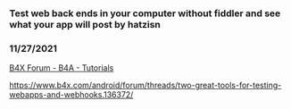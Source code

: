 ### Test web back ends in your computer without fiddler and see what your app will post by hatzisn
### 11/27/2021
[B4X Forum - B4A - Tutorials](https://www.b4x.com/android/forum/threads/136373/)

<https://www.b4x.com/android/forum/threads/two-great-tools-for-testing-webapps-and-webhooks.136372/>